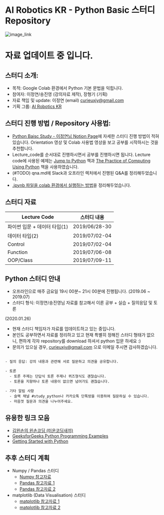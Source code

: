 # AI Robotics KR - Python Basic 스터디 Repository

![image_link](https://github.com/changh95/python_study/blob/master/python_logo.png?raw=true)

# 자료 업데이트 중 입니다.


## 스터디 소개:
- 목적: Google Colab 환경에서 Python 기본 문법을 익힙니다.
- 참여자: 이정연/송진영 (강의자료 제작), 장형기 (기획) 
- 자료 책임 및 update: 이정연 (email) curieuxjy@gmail.com
- 기획 그룹: [AI Robotics KR](https://www.facebook.com/groups/airoboticskr/)


## 스터디 진행 방법 / Repository 사용법:
- [Python Baisc Study - 이정연님 Notion Page](https://www.notion.so/Python-Basic-Study_AI-Robotics-KR-74109cdddabf438da30fb7ba92eba7cd)에 자세한 스터디 진행 방법이 적혀있습니다. Orientation 영상 및 Colab 사용법 영상을 보고 공부를 시작하시는 것을 추천합니다.
- Lecture_code를 순서대로 진행하시면서 공부를 진행하시면 됩니다. Lecture code에 사용된 예제는 [Jump to Python](https://wikidocs.net/book/1) 책과 [The Practice of Computing Using Python](http://www.yes24.com/Product/goods/28221152) 책을 사용하였습니다.
- (#TODO) qna.md에 Slack과 오프라인 렉처에서 진행된 Q&A를 정리해두었습니다.
- [.ipynb 파일을 colab 환경에서 실행하는 방법](https://github.com/ai-robotics-kr/python_study/blob/master/how_to_google_colab.md)을 정리해두었습니다.
## 스터디 자료
| Lecture Code                | 스터디 내용   |
|------------------------------|---------------|
| 파이썬 입문 + 데이터 타입(1) | 2019/06/28-30 |
| 데이터 타입(2)              | 2019/07/02-04 | 
| Control                    | 2019/07/02-04 |
| Function                   | 2019/07/06-08 |
| OOP/Class                  | 2019/07/09-11 |

## Python 스터디 안내

- 오프라인으로 매주 금요일 19시 00분~ 21시 00분에 진행됩니다. (2019.06 ~ 2019.07)
- 스터디 형식: 이정연/송진영님 자료를 참고해서 이론 공부 + 실습 + 질의응답 및 토론 

(2020.01.26)
- 현재 스터디 책임자가 자료를 업데이트하고 있는 중입니다. 
- 본인도 공부하면서 자료를 정리하고 있고 현재 특별히 정해진 스터디 형태가 없으니, 편하게 각자 repository를 download 하셔서 python 입문 하세요 :) 
- 문의가 있으실 경우, curieuxjy@gmail.com 으로 이메일 주시면 감사하겠습니다.

```
  
- 질의 응답: 강의 내용과 관련해 서로 질문하고 의견을 공유합니다.

- 토론
  - 토론 주제는 단답식 토론 주제나 퀴즈형식도 괜찮습니다.
  - 토론을 지향하나 토론 내용이 없으면 넘어가도 괜찮습니다.

- 기타 알림 사항
  - 슬랙 채널 #study_python나 카카오톡 단톡방을 이용하여 질문하실 수 있습니다.
  - 마음껏 질문과 의견을 나누어주세요.
```
## 유용한 링크 모음
- [김왼손의 왼손코딩 (미운코딩새끼)](https://www.youtube.com/watch?v=c2mpe9Xcp0I&list=PLGPF8gvWLYyrkF85itdBHaOLSVbtdzBww)
- [GeeksforGeeks Python Programming Examples](https://www.geeksforgeeks.org/python-programming-examples/)
- [Getting Started with Python](https://www.python.org/about/gettingstarted/)

## 추후 스터디 계획
- Numpy / Pandas 스터디
  - [Numpy 참고자료](https://docs.scipy.org/doc/numpy-1.15.1/user/quickstart.html) 
  - [Pandas 참고자료 1](https://www.youtube.com/playlist?list=PLQVvvaa0QuDc-3szzjeP6N6b0aDrrKyL-) 
  - [Pandas 참고자료 2](https://pandas.pydata.org/pandas-docs/stable/reference/api/pandas.get_dummies.html)
- matplotlib (Data Visualisation) 스터디
  - [matplotlib 참고자료 1](https://towardsdatascience.com/all-your-matplotlib-questions-answered-420dd95cb4ff)
  - [matplotlib 참고자료 2](https://www.youtube.com/playlist?list=PLQVvvaa0QuDfefDfXb9Yf0la1fPDKluPF)
